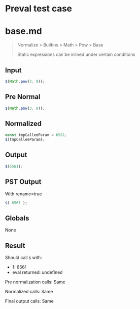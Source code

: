 # Preval test case

# base.md

> Normalize > Builtins > Math > Pow > Base
>
> Static expressions can be inlined under certain conditions

## Input

`````js filename=intro
$(Math.pow(3, 8));
`````

## Pre Normal


`````js filename=intro
$(Math.pow(3, 8));
`````

## Normalized


`````js filename=intro
const tmpCalleeParam = 6561;
$(tmpCalleeParam);
`````

## Output


`````js filename=intro
$(6561);
`````

## PST Output

With rename=true

`````js filename=intro
$( 6561 );
`````

## Globals

None

## Result

Should call `$` with:
 - 1: 6561
 - eval returned: undefined

Pre normalization calls: Same

Normalized calls: Same

Final output calls: Same
